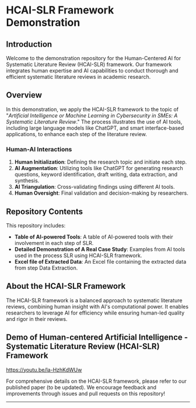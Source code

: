 # HCAI-SLR Framework Demonstration

## Introduction

Welcome to the demonstration repository for the Human-Centered AI for Systematic Literature Review (HCAI-SLR) framework. Our framework integrates human expertise and AI capabilities to conduct thorough and efficient systematic literature reviews in academic research.

## Overview

In this demonstration, we apply the HCAI-SLR framework to the topic of "_Artificial Intelligence or Machine Learning in Cybersecurity in SMEs: A Systematic Literature Review_." The process illustrates the use of AI tools, including large language models like ChatGPT, and smart interface-based applications, to enhance each step of the literature review.

### Human-AI Interactions

1. **Human Initialization**: Defining the research topic and initiate each step.
2. **AI Augmentation**: Utilizing tools like ChatGPT for generating research questions, keyword identification, draft writing, data extraction, and synthesis.
3. **AI Triangulation**: Cross-validating findings using different AI tools.
4. **Human Oversight**: Final validation and decision-making by researchers.

## Repository Contents

This repository includes:

- **Table of AI-powered Tools**: A table of AI-powered tools with their involvement in each step of SLR.
- **Detailed Demonstration of A Real Case Study**: Examples from AI tools used in the process SLR using HCAI-SLR framework.
- **Excel file of Extracted Data**: An Excel file containing the extracted data from step Data Extraction.

## About the HCAI-SLR Framework

The HCAI-SLR framework is a balanced approach to systematic literature reviews, combining human insight with AI's computational power. It enables researchers to leverage AI for efficiency while ensuring human-led quality and rigor in their reviews.

## Demo of Human-centered Artificial Intelligence - Systematic Literature Review (HCAI-SLR) Framework

https://youtu.be/la-HzhKdWUw

For comprehensive details on the HCAI-SLR framework, please refer to our published paper (to be updated). We encourage feedback and improvements through issues and pull requests on this repository!

---
